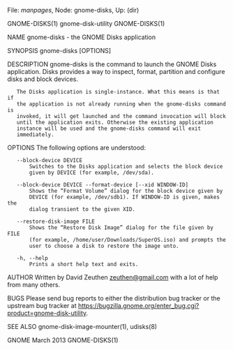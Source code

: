 File: *manpages*,  Node: gnome-disks,  Up: (dir)

GNOME-DISKS(1)                gnome-disk-utility                GNOME-DISKS(1)



NAME
       gnome-disks - the GNOME Disks application

SYNOPSIS
       gnome-disks [OPTIONS]

DESCRIPTION
       gnome-disks is the command to launch the GNOME Disks application. Disks
       provides a way to inspect, format, partition and configure disks and
       block devices.

       The Disks application is single-instance. What this means is that if
       the application is not already running when the gnome-disks command is
       invoked, it will get launched and the command invocation will block
       until the application exits. Otherwise the existing application
       instance will be used and the gnome-disks command will exit
       immediately.

OPTIONS
       The following options are understood:

       --block-device DEVICE
           Switches to the Disks application and selects the block device
           given by DEVICE (for example, /dev/sda).

       --block-device DEVICE --format-device [--xid WINDOW-ID]
           Shows the “Format Volume” dialog for the block device given by
           DEVICE (for example, /dev/sdb1). If WINDOW-ID is given, makes the
           dialog transient to the given XID.

       --restore-disk-image FILE
           Shows the “Restore Disk Image” dialog for the file given by FILE
           (for example, /home/user/Downloads/SuperOS.iso) and prompts the
           user to choose a disk to restore the image unto.

       -h, --help
           Prints a short help text and exits.

AUTHOR
       Written by David Zeuthen <zeuthen@gmail.com> with a lot of help from
       many others.

BUGS
       Please send bug reports to either the distribution bug tracker or the
       upstream bug tracker at
       https://bugzilla.gnome.org/enter_bug.cgi?product=gnome-disk-utility.

SEE ALSO
       gnome-disk-image-mounter(1), udisks(8)



GNOME                             March 2013                    GNOME-DISKS(1)
